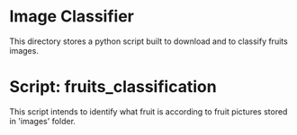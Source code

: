 # Image Classifier

This directory stores a python script built to download and to classify fruits images.

# Script: fruits_classification
This script intends to identify what fruit is according to fruit pictures stored in 'images' folder.

